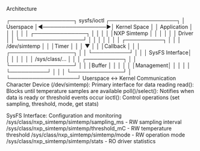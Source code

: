 
Architecture

┌─────────────────┐    sysfs/ioctl    ┌──────────────────┐
│  Userspace      │◄─────────────────►│   Kernel Space   │
│  Application    │                   │                  │
│                 │                   │ ┌──────────────┐ │
│                 │                   │ │NXP Simtemp   │ │
│                 │                   │ │ Driver       │ │
└─────────────────┘                   │ │              │ │
         │                            │ │ ┌──────────┐ │ │
         │ /dev/simtemp               │ │ │Timer     │ │ │
         ▼                            │ │ │Callback  │ │ │
┌─────────────────┐                   │ │ └──────────┘ │ │
│  SysFS Interface│                   │ │     │        │ │
│ /sys/class/...  │                   │ │ ┌──────────┐ │ │
└─────────────────┘                   │ │ │Buffer    │ │ │
                                      │ │ │Management│ │ │
                                      │ │ └──────────┘ │ │
                                      │ └──────────────┘ │
                                      └──────────────────┘
Userspace ↔ Kernel Communication
Character Device (/dev/simtemp): Primary interface for data reading
read(): Blocks until temperature samples are available
poll()/select(): Notifies when data is ready or threshold events occur
ioctl(): Control operations (set sampling, threshold, mode, get stats)

SysFS Interface: Configuration and monitoring
/sys/class/nxp_simtemp/simtemp/sampling_ms - RW sampling interval
/sys/class/nxp_simtemp/simtemp/threshold_mC - RW temperature threshold
/sys/class/nxp_simtemp/simtemp/mode - RW operation mode
/sys/class/nxp_simtemp/simtemp/stats - RO driver statistics

